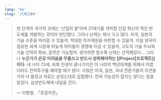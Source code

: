 ```yaml
---
lang: 'ko'
slug: '/C9C284'
---
```


> 현 단계의 국가적 과제는 '산업의 쌀'이며
> 21세기를 개척할 산업 혁신의 핵인 반도체를 개발하는 것이라 판단했다.
> 그러나 난제는 워낙 크고 많다.
> 미국, 일본의 기술 수준을 따라갈 수 있을까,
> 막대한 투자재원을 마련할 수 있을까,
> 미일 양국이 점유한 세계 시장에 뒤늦게 뛰어들어 경쟁에 이길 수 있을까,
> 고도의 기술 두뇌와 기술 인력의 확보, 훈련은 가능할까.
> 생각하면 할수록 난제는 산적해있다...
> 그러나 **누군가가 온갖 어려움을 무릅쓰고 반드시 성취해야하는 [[Project|프로젝트]]이다**.
> 내 나이 73세, 비록 인생이 끝나가지만
> 이 나라의 백년대계를 위해서 어렵더라도 전력투구를 해야할 때가 왔다.
> 수많은 미국, 일본, 국내 전문가들의 의견을 거의 다 들었고 자료는 손닿는대로 섭렵했다.
> 전혀 가능성이 없지는 않다는 점을 알았다.
> 삼성반도체에 내일을 건다.
>
> — 이병철, 「호암자전」

